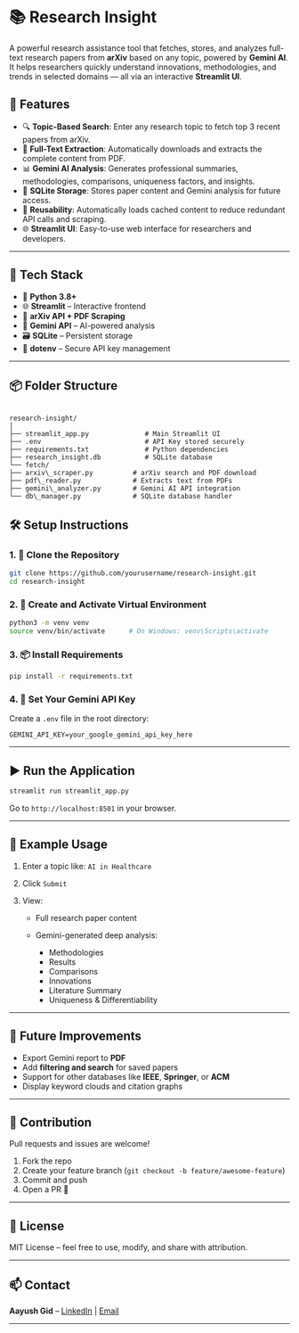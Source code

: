 
# 📚 Research Insight

A powerful research assistance tool that fetches, stores, and analyzes full-text research papers from **arXiv** based on any topic, powered by **Gemini AI**. It helps researchers quickly understand innovations, methodologies, and trends in selected domains — all via an interactive **Streamlit UI**.



## 🚀 Features

- 🔍 **Topic-Based Search**: Enter any research topic to fetch top 3 recent papers from arXiv.
- 📄 **Full-Text Extraction**: Automatically downloads and extracts the complete content from PDF.
- 📊 **Gemini AI Analysis**: Generates professional summaries, methodologies, comparisons, uniqueness factors, and insights.
- 💾 **SQLite Storage**: Stores paper content and Gemini analysis for future access.
- 🔁 **Reusability**: Automatically loads cached content to reduce redundant API calls and scraping.
- 🌐 **Streamlit UI**: Easy-to-use web interface for researchers and developers.

---

## 🧠 Tech Stack

- 🐍 **Python 3.8+**
- 🌐 **Streamlit** – Interactive frontend
- 📑 **arXiv API + PDF Scraping**
- 🧠 **Gemini API** – AI-powered analysis
- 🗃️ **SQLite** – Persistent storage
- 🔐 **dotenv** – Secure API key management

---

## 📦 Folder Structure

```

research-insight/
│
├── streamlit_app.py              # Main Streamlit UI
├── .env                          # API Key stored securely
├── requirements.txt              # Python dependencies
├── research_insight.db           # SQLite database
└── fetch/
├── arxiv\_scraper.py          # arXiv search and PDF download
├── pdf\_reader.py             # Extracts text from PDFs
├── gemini\_analyzer.py        # Gemini AI API integration
└── db\_manager.py             # SQLite database handler

```


## 🛠️ Setup Instructions

### 1. 📁 Clone the Repository

```bash
git clone https://github.com/yourusername/research-insight.git
cd research-insight
````

### 2. 🐍 Create and Activate Virtual Environment

```bash
python3 -m venv venv
source venv/bin/activate      # On Windows: venv\Scripts\activate
```

### 3. 📦 Install Requirements

```bash
pip install -r requirements.txt
```

### 4. 🔑 Set Your Gemini API Key

Create a `.env` file in the root directory:

```env
GEMINI_API_KEY=your_google_gemini_api_key_here
```

---

## ▶️ Run the Application

```bash
streamlit run streamlit_app.py
```

Go to `http://localhost:8501` in your browser.

---

## 🧪 Example Usage

1. Enter a topic like: `AI in Healthcare`
2. Click `Submit`
3. View:

   * Full research paper content
   * Gemini-generated deep analysis:

     * Methodologies
     * Results
     * Comparisons
     * Innovations
     * Literature Summary
     * Uniqueness & Differentiability

---

## 📌 Future Improvements

* Export Gemini report to **PDF**
* Add **filtering and search** for saved papers
* Support for other databases like **IEEE**, **Springer**, or **ACM**
* Display keyword clouds and citation graphs

---

## 🤝 Contribution

Pull requests and issues are welcome!

1. Fork the repo
2. Create your feature branch (`git checkout -b feature/awesome-feature`)
3. Commit and push
4. Open a PR 🚀

---

## 📜 License

MIT License – feel free to use, modify, and share with attribution.

---

## 📫 Contact

**Aayush Gid** – [LinkedIn](https://www.linkedin.com/in/aayush-gid-3767a2221/) | [Email](mailto:aayushgid598@gmail.com)

---

